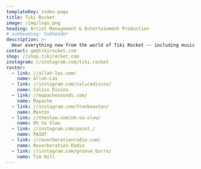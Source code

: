 ```yaml
---
templateKey: index-page
title: Tiki Rocket
image: /img/logo.png
heading: Artist Management & Entertainment Production
# subheading: Subheader
description: >-
  Hear everything new from the world of Tiki Rocket -- including music supervision, sound design, live events, and label services.
contact: gm@tikirocket.com
shop: //shop.tikirocket.com
instagram: //instagram.com/tiki.rocket
roster:
  - link: //allah-las.com/
    name: Allah-Las
  - link: //instagram.com/calicodiscos/
    name: Calico Discos
  - link: //mapachesounds.com/
    name: Mapache
  - link: //instagram.com/frankmaston/
    name: Maston
  - link: //theslow.com/oh-so-slow/
    name: Oh So Slow
  - link: //instagram.com/paint_/
    name: PAINT
  - link: //reverberationradio.com/
    name: Reverberation Radio
  - link: //instagram.com/groove_burro/
    name: Tim Hill
---
```

